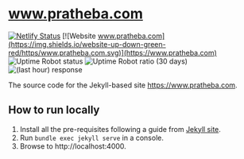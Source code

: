 # www.pratheba.com
[![Netlify Status](https://api.netlify.com/api/v1/badges/eeef20e6-6100-47a1-8161-ba750894a8e2/deploy-status)](https://app.netlify.com/sites/cocky-lichterman-07159e/deploys)
[![Website www.pratheba.com](https://img.shields.io/website-up-down-green-red/https/www.pratheba.com.svg)](https://www.pratheba.com)
![Uptime Robot status](https://img.shields.io/uptimerobot/status/m779573620-12386cfce47416b3d056b018)
![Uptime Robot ratio (30 days)](https://badgen.net/uptime-robot/month/m779573620-12386cfce47416b3d056b018)
![(last hour) response](https://badgen.net/uptime-robot/response/m779573620-12386cfce47416b3d056b018)

The source code for the Jekyll-based site https://www.pratheba.com.

## How to run locally
1. Install all the pre-requisites following a guide from [Jekyll site](https://jekyllrb.com/).
2. Run `bundle exec jekyll serve` in a console.
3. Browse to http://localhost:4000.